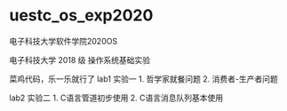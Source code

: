# uestc_os_exp2020
电子科技大学软件学院2020OS

电子科技大学 2018 级 操作系统基础实验

菜鸡代码，乐一乐就行了
lab1 实验一
    1. 哲学家就餐问题
    2. 消费者-生产者问题

lab2 实验二
    1. C语言管道初步使用
    2. C语言消息队列基本使用
